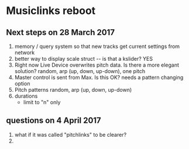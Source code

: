 # Musiclinks reboot

## Next steps on 28 March 2017
1. memory / query system so that new tracks get current settings from network
2. better way to display scale struct -- is that a kslider? YES
3. Right now Live Device overwrites pitch data. Is there a more elegant solution?
	random, arp (up, down, up-down), one pitch
4. Master control is sent from Max. Is this OK?
	needs a pattern changing option
5. Pitch patterns 
	random, arp (up, down, up-down)
6. durations
	- limit to "n" only

## questions on 4 April 2017
1. what if it was called "pitchlinks" to be clearer?
2. 